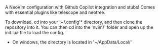 A NeoVim configuration with Github Copilot integration and stubs! Comes with essential plugins like telescope and neotree.

To download, cd into your '~/.config'* directory, and then clone the repository into it. You can then cd into the 'nvim/' folder and open up the init.lua file to load the config.

* On windows, the directory is located in '~/AppData/Local/'
